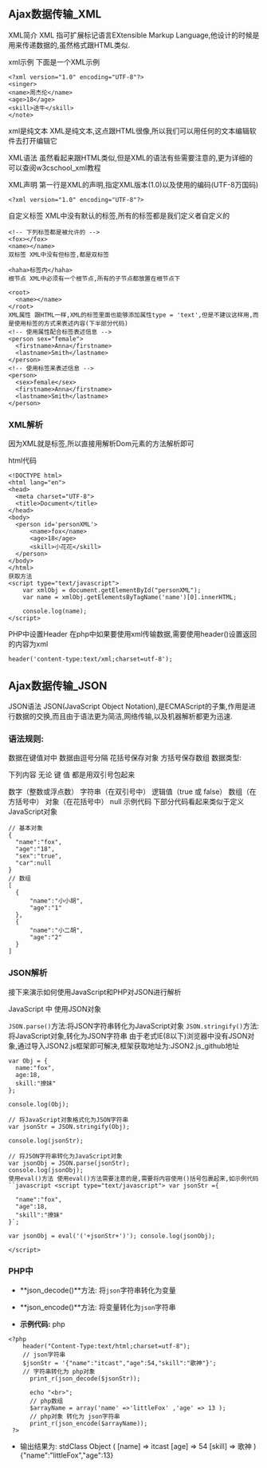 ## Ajax数据传输_XML


XML简介
XML 指可扩展标记语言EXtensible Markup Language,他设计的时候是用来传递数据的,虽然格式跟HTML类似.

xml示例 下面是一个XML示例



```
<?xml version="1.0" encoding="UTF-8"?>
<singer>
<name>周杰伦</name>
<age>18</age>
<skill>途牛</skill>
</note>
```


xml是纯文本 XML是纯文本,这点跟HTML很像,所以我们可以用任何的文本编辑软件去打开编辑它

XML语法
虽然看起来跟HTML类似,但是XML的语法有些需要注意的,更为详细的可以查阅w3cschool_xml教程

XML声明 第一行是XML的声明,指定XML版本(1.0)以及使用的编码(UTF-8万国码)


```
<?xml version="1.0" encoding="UTF-8"?>
```


自定义标签 XML中没有默认的标签,所有的标签都是我们定义者自定义的



```
<!-- 下列标签都是被允许的 --> 
<fox></fox>
<name></name>
双标签 XML中没有但标签,都是双标签

<haha>标签内</haha>
根节点 XML中必须有一个根节点,所有的子节点都放置在根节点下

<root>
  <name></name>
</root>
XML属性 跟HTML一样,XML的标签里面也能够添加属性type = 'text',但是不建议这样用,而是使用标签的方式来表述内容(下半部分代码)
<!-- 使用属性配合标签表述信息 --> 
<person sex="female">
  <firstname>Anna</firstname>
  <lastname>Smith</lastname>
</person> 
<!-- 使用标签来表述信息 --> 
<person>
  <sex>female</sex>
  <firstname>Anna</firstname>
  <lastname>Smith</lastname>
</person>
```


### XML解析
因为XML就是标签,所以直接用解析Dom元素的方法解析即可

html代码


```
<!DOCTYPE html>
<html lang="en">
<head>
  <meta charset="UTF-8">
  <title>Document</title>
</head>
<body>
  <person id='personXML'>
      <name>fox</name>
      <age>18</age>
      <skill>小花花</skill>
  </person>
</body>
</html>
获取方法
<script type="text/javascript">
    var xmlObj = document.getElementById("personXML");
    var name = xmlObj.getElementsByTagName('name')[0].innerHTML;

    console.log(name);
</script>
```


PHP中设置Header
在php中如果要使用xml传输数据,需要使用header()设置返回的内容为xml



```
header('content-type:text/xml;charset=utf-8');
```



## Ajax数据传输_JSON


JSON语法
JSON(JavaScript Object Notation),是ECMAScript的子集,作用是进行数据的交换,而且由于语法更为简洁,网络传输,以及机器解析都更为迅速.

### 语法规则:
数据在键值对中
数据由逗号分隔
花括号保存对象
方括号保存数组
数据类型:

下列内容 无论 键 值 都是用双引号包起来

数字（整数或浮点数）
字符串（在双引号中）
逻辑值（true 或 false）
数组（在方括号中）
对象（在花括号中）
null
示例代码 下部分代码看起来类似于定义JavaScript对象



```
// 基本对象
{
  "name":"fox",
  "age":"18",
  "sex":"true",
  "car":null
}
// 数组 
[
  {
      "name":"小小胡",
      "age":"1"
  },
  {
      "name":"小二胡",
      "age":"2"
  }
]
```


### JSON解析
接下来演示如何使用JavaScript和PHP对JSON进行解析

JavaScript 中
使用JSON对象

`JSON.parse()`方法:将JSON字符串转化为JavaScript对象
`JSON.stringify()`方法:将JavaScript对象,转化为JSON字符串
由于老式IE(8以下)浏览器中没有JSON对象,通过导入JSON2.js框架即可解决,框架获取地址为:JSON2.js_github地址



```
var Obj = {
  name:"fox",
  age:18,
  skill:"撩妹"
};

console.log(Obj);

// 将JavaScript对象格式化为JSON字符串
var jsonStr = JSON.stringify(Obj);

console.log(jsonStr);

// 将JSON字符串转化为JavaScript对象
var jsonObj = JSON.parse(jsonStr);
console.log(jsonObj);
使用eval()方法 使用eval()方法需要注意的是,需要将内容使用()括号包裹起来,如示例代码 ``javascript <script type="text/javascript"> var jsonStr ={

  "name":"fox",
  "age":18,
  "skill":"撩妹"
}`;

var jsonObj = eval('('+jsonStr+')'); console.log(jsonObj);

</script>
```





### PHP中

* **json_decode()**方法: 将`json`字符串转化为变量
* **json_encode()**方法: 将变量转化为`json`字符串

* **示例代码:**
php


```
<?php 
    header("Content-Type:text/html;charset=utf-8");
    // json字符串
    $jsonStr = '{"name":"itcast","age":54,"skill":"歌神"}';
    // 字符串转化为 php对象
      print_r(json_decode($jsonStr));

      echo "<br>";
      // php数组
      $arrayName = array('name' =>'littleFox' ,'age' => 13 );
      // php对象 转化为 json字符串
      print_r(json_encode($arrayName));
 ?>
```


* 输出结果为:
stdClass Object ( [name] => itcast [age] => 54 [skill] => 歌神 ) 
{"name":"littleFox","age":13}